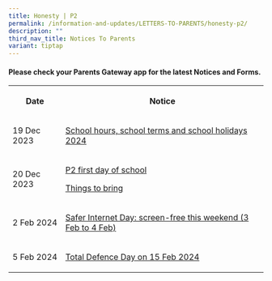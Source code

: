 ```yaml
---
title: Honesty | P2
permalink: /information-and-updates/LETTERS-TO-PARENTS/honesty-p2/
description: ""
third_nav_title: Notices To Parents
variant: tiptap
---
```

<h4>Please check your <strong>Parents Gateway</strong> app for the latest Notices and Forms.</h4>
<table>
<tbody>
<tr>
<th rowspan="1" colspan="1">
<p>Date</p>
</th>
<th rowspan="1" colspan="1">
<p>Notice</p>
</th>
</tr>
<tr>
<td rowspan="1" colspan="1">
<p>19 Dec 2023</p>
</td>
<td rowspan="1" colspan="1">
<p><a href="/files/Letter to parents/Term 1/001a_School_Hours__School_Terms_and_Holidays_for_2024.pdf" rel="noopener noreferrer nofollow" target="_blank">School hours, school terms and school holidays 2024</a>
</p>
</td>
</tr>
<tr>
<td rowspan="1" colspan="1">
<p>20 Dec 2023</p>
</td>
<td rowspan="1" colspan="1">
<p><a href="/files/Letter to parents/Term 1/003_For_P2_first_day_of_school.pdf" rel="noopener noreferrer nofollow" target="_blank">P2 first day of school</a>
</p>
<p><a href="/files/Letter to parents/Term 1/002a_P2_P6_Things_to_bring_2024.pdf" rel="noopener noreferrer nofollow" target="_blank">Things to bring</a>
</p>
</td>
</tr>
<tr>
<td rowspan="1" colspan="1">
<p>2 Feb 2024</p>
</td>
<td rowspan="1" colspan="1">
<p><a href="/files/Letter to parents/Term 1/036_Letter_to_parents_screen_free.pdf" rel="noopener noreferrer nofollow" target="_blank">Safer Internet Day: screen-free this weekend (3 Feb to 4 Feb)</a>
</p>
</td>
</tr>
<tr>
<td rowspan="1" colspan="1">
<p>5 Feb 2024</p>
</td>
<td rowspan="1" colspan="1">
<p><a href="/files/Letter to parents/Term 1/037_Total_Defence_Day_15_Feb_2024.pdf" rel="noopener noreferrer nofollow" target="_blank">Total Defence Day on 15 Feb 2024</a>
</p>
</td>
</tr>
</tbody>
</table>
<p></p>